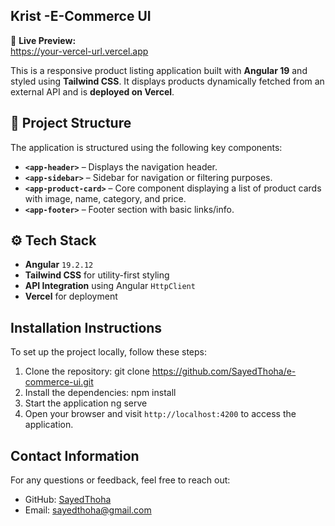 ## Krist -E-Commerce UI

🚀 **Live Preview:**  
https://your-vercel-url.vercel.app

This is a responsive product listing application built with **Angular 19** and styled using **Tailwind CSS**. It displays products dynamically fetched from an external API and is **deployed on Vercel**.

## 📂 Project Structure

The application is structured using the following key components:

- **`<app-header>`** – Displays the navigation header.
- **`<app-sidebar>`** – Sidebar for navigation or filtering purposes.
- **`<app-product-card>`** – Core component displaying a list of product cards with image, name, category, and price.
- **`<app-footer>`** – Footer section with basic links/info.

## ⚙️ Tech Stack

- **Angular** `19.2.12`
- **Tailwind CSS** for utility-first styling
- **API Integration** using Angular `HttpClient`
- **Vercel** for deployment

## Installation Instructions

To set up the project locally, follow these steps:

1. Clone the repository:
   git clone https://github.com/SayedThoha/e-commerce-ui.git
2. Install the dependencies:
   npm install
3. Start the application
   ng serve
4. Open your browser and visit `http://localhost:4200` to access the application.


## Contact Information

For any questions or feedback, feel free to reach out:
- GitHub: [SayedThoha](https://github.com/SayedThoha)
- Email: sayedthoha@gmail.com
